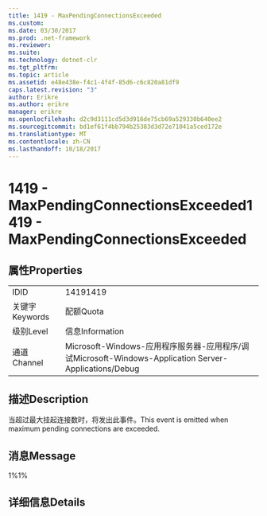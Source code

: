 ```yaml
---
title: 1419 - MaxPendingConnectionsExceeded
ms.custom: 
ms.date: 03/30/2017
ms.prod: .net-framework
ms.reviewer: 
ms.suite: 
ms.technology: dotnet-clr
ms.tgt_pltfrm: 
ms.topic: article
ms.assetid: e48e438e-f4c1-4f4f-85d6-c6c820a81df9
caps.latest.revision: "3"
author: Erikre
ms.author: erikre
manager: erikre
ms.openlocfilehash: d2c9d3111cd5d3d916de75cb69a529330b640ee2
ms.sourcegitcommit: bd1ef61f4bb794b25383d3d72e71041a5ced172e
ms.translationtype: MT
ms.contentlocale: zh-CN
ms.lasthandoff: 10/18/2017
---
```

# <a name="1419---maxpendingconnectionsexceeded"></a><span data-ttu-id="ce0fd-102">1419 - MaxPendingConnectionsExceeded</span><span class="sxs-lookup"><span data-stu-id="ce0fd-102">1419 - MaxPendingConnectionsExceeded</span></span>
## <a name="properties"></a><span data-ttu-id="ce0fd-103">属性</span><span class="sxs-lookup"><span data-stu-id="ce0fd-103">Properties</span></span>  
  
|||  
|-|-|  
|<span data-ttu-id="ce0fd-104">ID</span><span class="sxs-lookup"><span data-stu-id="ce0fd-104">ID</span></span>|<span data-ttu-id="ce0fd-105">1419</span><span class="sxs-lookup"><span data-stu-id="ce0fd-105">1419</span></span>|  
|<span data-ttu-id="ce0fd-106">关键字</span><span class="sxs-lookup"><span data-stu-id="ce0fd-106">Keywords</span></span>|<span data-ttu-id="ce0fd-107">配额</span><span class="sxs-lookup"><span data-stu-id="ce0fd-107">Quota</span></span>|  
|<span data-ttu-id="ce0fd-108">级别</span><span class="sxs-lookup"><span data-stu-id="ce0fd-108">Level</span></span>|<span data-ttu-id="ce0fd-109">信息</span><span class="sxs-lookup"><span data-stu-id="ce0fd-109">Information</span></span>|  
|<span data-ttu-id="ce0fd-110">通道</span><span class="sxs-lookup"><span data-stu-id="ce0fd-110">Channel</span></span>|<span data-ttu-id="ce0fd-111">Microsoft-Windows-应用程序服务器-应用程序/调试</span><span class="sxs-lookup"><span data-stu-id="ce0fd-111">Microsoft-Windows-Application Server-Applications/Debug</span></span>|  
  
## <a name="description"></a><span data-ttu-id="ce0fd-112">描述</span><span class="sxs-lookup"><span data-stu-id="ce0fd-112">Description</span></span>  
 <span data-ttu-id="ce0fd-113">当超过最大挂起连接数时，将发出此事件。</span><span class="sxs-lookup"><span data-stu-id="ce0fd-113">This event is emitted when maximum pending connections are exceeded.</span></span>  
  
## <a name="message"></a><span data-ttu-id="ce0fd-114">消息</span><span class="sxs-lookup"><span data-stu-id="ce0fd-114">Message</span></span>  
 <span data-ttu-id="ce0fd-115">1%</span><span class="sxs-lookup"><span data-stu-id="ce0fd-115">1%</span></span>  
  
## <a name="details"></a><span data-ttu-id="ce0fd-116">详细信息</span><span class="sxs-lookup"><span data-stu-id="ce0fd-116">Details</span></span>
